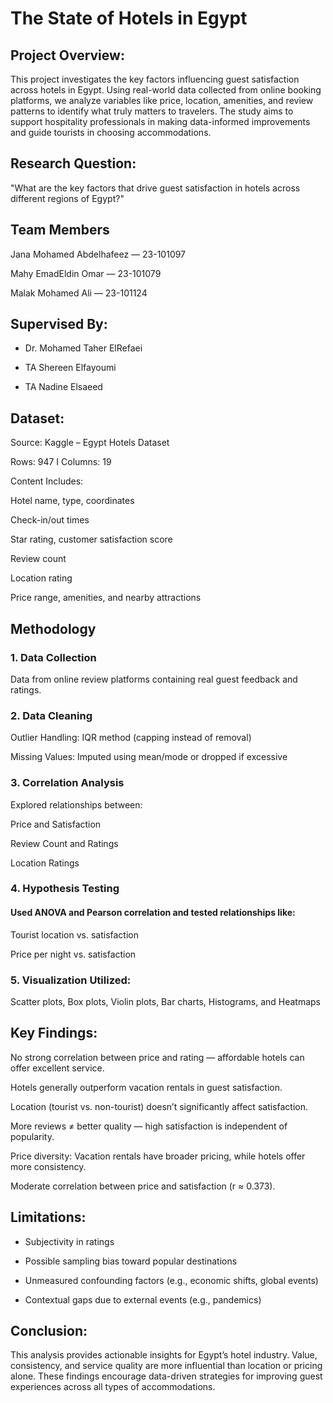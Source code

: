 # The State of Hotels in Egypt

## Project Overview: 
This project investigates the key factors influencing guest satisfaction across hotels in Egypt. Using real-world data collected from online booking platforms, we analyze variables like price, location, amenities, and review patterns to identify what truly matters to travelers. The study aims to support hospitality professionals in making data-informed improvements and guide tourists in choosing accommodations.

## Research Question: 
"What are the key factors that drive guest satisfaction in hotels across different regions of Egypt?"

## Team Members
Jana Mohamed Abdelhafeez — 23-101097

Mahy EmadEldin Omar — 23-101079

Malak Mohamed Ali — 23-101124

## Supervised By:

* Dr. Mohamed Taher ElRefaei

* TA Shereen Elfayoumi

* TA Nadine Elsaeed


## Dataset:
Source: Kaggle – Egypt Hotels Dataset

Rows: 947 I Columns: 19

Content Includes:

Hotel name, type, coordinates

Check-in/out times

Star rating, customer satisfaction score

Review count

Location rating

Price range, amenities, and nearby attractions

## Methodology
### 1. Data Collection
Data from online review platforms containing real guest feedback and ratings.

### 2. Data Cleaning
Outlier Handling: IQR method (capping instead of removal)

Missing Values: Imputed using mean/mode or dropped if excessive

### 3. Correlation Analysis
Explored relationships between:

Price and Satisfaction

Review Count and Ratings

Location Ratings

### 4. Hypothesis Testing
#### Used ANOVA and Pearson correlation and tested relationships like:

Tourist location vs. satisfaction

Price per night vs. satisfaction

### 5. Visualization Utilized:

Scatter plots, Box plots, Violin plots, Bar charts, Histograms, and Heatmaps

## Key Findings:
No strong correlation between price and rating — affordable hotels can offer excellent service.

Hotels generally outperform vacation rentals in guest satisfaction.

Location (tourist vs. non-tourist) doesn’t significantly affect satisfaction.

More reviews ≠ better quality — high satisfaction is independent of popularity.

Price diversity: Vacation rentals have broader pricing, while hotels offer more consistency.

Moderate correlation between price and satisfaction (r ≈ 0.373).

## Limitations:
* Subjectivity in ratings

* Possible sampling bias toward popular destinations

* Unmeasured confounding factors (e.g., economic shifts, global events)

* Contextual gaps due to external events (e.g., pandemics)

## Conclusion:
This analysis provides actionable insights for Egypt’s hotel industry. Value, consistency, and service quality are more influential than location or pricing alone. These findings encourage data-driven strategies for improving guest experiences across all types of accommodations.
